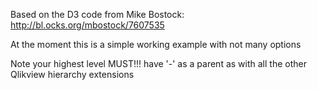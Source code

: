 Based on the D3 code from Mike Bostock: http://bl.ocks.org/mbostock/7607535

At the moment this is a simple working example with not many options

Note your highest level MUST!!! have '-' as a parent as with all the other Qlikview hierarchy extensions
